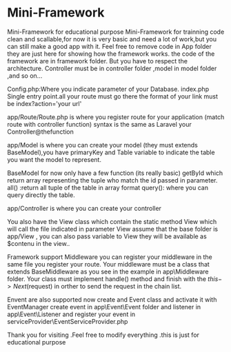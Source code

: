 # Mini-Framework
Mini-Framework for educational purpose
Mini-Framework for trainning code clean and scallable,for now it is very basic and need a lot of work,but you can still make a good app with it.
Feel free to remove code in App folder they are just here for showing how the framework works.
the code of the framework are in framework folder.
But you have to respect the architecture. Controller must be in controller folder ,model in model folder ,and so on...
 
Config.php:Where you indicate parameter of your Database.
index.php Single entry point.all your route must go there the format of your link must be index?action='your url'

app/Route/Route.php is where you register route for your application (match route with controller function) syntax is the same as Laravel
your Controller@thefunction

app/Model is where you can create your model (they must extends BaseModel),you have primaryKey and Table variable to indicate the table  you want the model to represent.

BaseModel for now only have a few function (its really basic) getById which return array representing the tuple who match the id passed in parameter.
all() :return all tuple of the table in array format
query(): where you can query directly the table.

app/Controller is where you can create your controller 

You also have the View class which contain the static method View which will call the file indicated in parameter View assume that the base folder is app/View , you can also pass variable to View they will be available as $contenu in the view..

Framework support Middleware you can register your middleware in the same file you register your route. Your middleware must be a class that extends BaseMiddleware as you see in the example in app\Middleware folder. Your class must implement handle() method and finish with the $this->Next($request) in orther to send the request in the chain list.

Envent are also supported now create and Event class and activate it with EventManager
create event in app\Event\Event folder and listener in app\Event\Listener and register your event in serviceProvider\EventServiceProvider.php

Thank you for visiting .Feel free to modify everything .this is just for educational purpose
 
